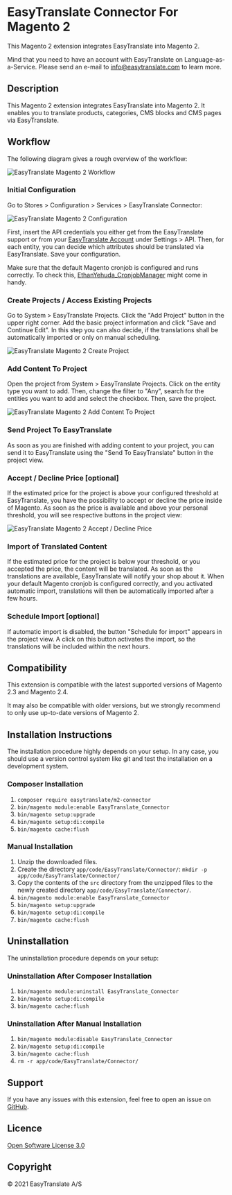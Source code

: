 # EasyTranslate Connector For Magento 2

This Magento 2 extension integrates EasyTranslate into Magento 2.

Mind that you need to have an account with EasyTranslate on Language-as-a-Service. Please send an e-mail to
info@easytranslate.com to learn more.

## Description

This Magento 2 extension integrates EasyTranslate into Magento 2. It enables you to translate products, categories, CMS
blocks and CMS pages via EasyTranslate.

## Workflow

The following diagram gives a rough overview of the workflow:

![EasyTranslate Magento 2 Workflow](images/easytranslate-m2-connector.jpg "EasyTranslate Magento 2 Workflow")

### Initial Configuration

Go to Stores > Configuration > Services > EasyTranslate Connector:

![EasyTranslate Magento 2 Configuration](images/easytranslate-m2-connector-configuration.png "EasyTranslate Magento 2 Configuration")

First, insert the API credentials you either get from the EasyTranslate support or from
your [EasyTranslate Account](https://platform.easytranslate.com/) under Settings >
API. Then, for each entity, you can decide which attributes should be translated via EasyTranslate. Save your
configuration.

Make sure that the default Magento cronjob is configured and runs correctly. To check
this, [EthanYehuda_CronjobManager](https://github.com/Ethan3600/magento2-CronjobManager) might come in handy.

### Create Projects / Access Existing Projects

Go to System > EasyTranslate Projects. Click the "Add Project" button in the upper right corner. Add the basic project
information and click "Save and Continue Edit".
In this step you can also decide, if the translations shall be automatically imported or only on manual scheduling.

![EasyTranslate Magento 2 Create Project](images/easytranslate-m2-connector-create-project.png "EasyTranslate Magento 2 Create Project")

### Add Content To Project

Open the project from System > EasyTranslate Projects. Click on the entity type you want to add.
Then, change the filter to "Any", search for the entities you want to add and select the checkbox. Then, save the
project.

![EasyTranslate Magento 2 Add Content To Project](images/easytranslate-m2-connector-add-content-to-project.png "EasyTranslate Magento 2 Add Content To Project")

### Send Project To EasyTranslate

As soon as you are finished with adding content to your project, you can send it to EasyTranslate using the "Send To
EasyTranslate" button in the project view.

### Accept / Decline Price [optional]

If the estimated price for the project is above your configured threshold at EasyTranslate, you have the possibility to
accept or decline the price inside of Magento. As soon as the price is available and above your personal threshold, you
will see respective buttons in the project view:

![EasyTranslate Magento 2 Accept / Decline Price](images/easytranslate-m2-connector-accept-decline-price.png "EasyTranslate Magento 2 Accept / Decline Price")

### Import of Translated Content

If the estimated price for the project is below your threshold, or you accepted the price, the content will be
translated. As soon as the translations are available, EasyTranslate will notify your shop about it. When your default
Magento cronjob is configured correctly, and you activated automatic import, translations will then be automatically
imported after a few hours.

### Schedule Import [optional]

If automatic import is disabled, the button "Schedule for import" appears in the project view. 
A click on this button activates the import, so the translations will be included within the next hours.

## Compatibility

This extension is compatible with the latest supported versions of Magento 2.3 and Magento 2.4.

It may also be compatible with older versions, but we strongly recommend to only use up-to-date versions of Magento 2.

## Installation Instructions

The installation procedure highly depends on your setup. In any case, you should use a version control system like git
and test the installation on a development system.

### Composer Installation

1. `composer require easytranslate/m2-connector`
2. `bin/magento module:enable EasyTranslate_Connector`
3. `bin/magento setup:upgrade`
4. `bin/magento setup:di:compile`
5. `bin/magento cache:flush`

### Manual Installation

1. Unzip the downloaded files.
2. Create the directory `app/code/EasyTranslate/Connector/`: `mkdir -p app/code/EasyTranslate/Connector/`
3. Copy the contents of the `src` directory from the unzipped files to the newly created directory `app/code/EasyTranslate/Connector/`.
4. `bin/magento module:enable EasyTranslate_Connector`
5. `bin/magento setup:upgrade`
6. `bin/magento setup:di:compile`
7. `bin/magento cache:flush`

## Uninstallation

The uninstallation procedure depends on your setup:

### Uninstallation After Composer Installation

1. `bin/magento module:uninstall EasyTranslate_Connector`
2. `bin/magento setup:di:compile`
3. `bin/magento cache:flush`

### Uninstallation After Manual Installation

1. `bin/magento module:disable EasyTranslate_Connector`
2. `bin/magento setup:di:compile`
3. `bin/magento cache:flush`
4. `rm -r app/code/EasyTranslate/Connector/`

## Support

If you have any issues with this extension, feel free to open an issue
on [GitHub](https://github.com/easytranslate-com/laas-api-magento-2-plugin/issues).

## Licence

[Open Software License 3.0](https://opensource.org/licenses/OSL-3.0)

## Copyright

&copy; 2021 EasyTranslate A/S
